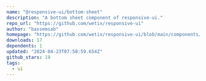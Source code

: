```yaml
---
name: "@responsive-ui/bottom-sheet"
description: "A bottom sheet component of responsive-ui."
repo_url: "https://github.com/wetix/responsive-ui"
author: "bassemsab"
homepage: "https://github.com/wetix/responsive-ui/blob/main/components/bottom-sheet#README.md"
downloads: 17
dependents: 1
updated: "2024-04-23T07:50:59.654Z"
github_stars: 19
tags: 
  - ui
---
```

